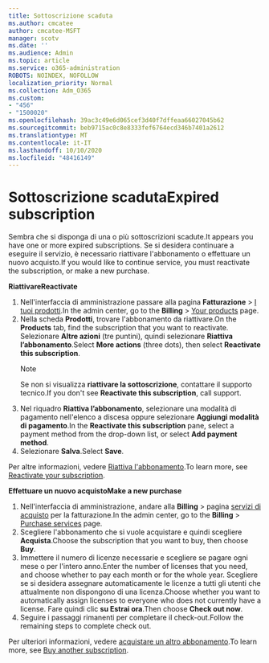 ```yaml
---
title: Sottoscrizione scaduta
ms.author: cmcatee
author: cmcatee-MSFT
manager: scotv
ms.date: ''
ms.audience: Admin
ms.topic: article
ms.service: o365-administration
ROBOTS: NOINDEX, NOFOLLOW
localization_priority: Normal
ms.collection: Adm_O365
ms.custom:
- "456"
- "1500020"
ms.openlocfilehash: 39ac3c49e6d065cef3d40f7dffeaa66027045b62
ms.sourcegitcommit: beb9715ac0c8e8333fef6764ecd346b7401a2612
ms.translationtype: MT
ms.contentlocale: it-IT
ms.lasthandoff: 10/10/2020
ms.locfileid: "48416149"
---
```

# <a name="expired-subscription"></a><span data-ttu-id="c958a-102">Sottoscrizione scaduta</span><span class="sxs-lookup"><span data-stu-id="c958a-102">Expired subscription</span></span>

<span data-ttu-id="c958a-103">Sembra che si disponga di una o più sottoscrizioni scadute.</span><span class="sxs-lookup"><span data-stu-id="c958a-103">It appears you have one or more expired subscriptions.</span></span> <span data-ttu-id="c958a-104">Se si desidera continuare a eseguire il servizio, è necessario riattivare l'abbonamento o effettuare un nuovo acquisto.</span><span class="sxs-lookup"><span data-stu-id="c958a-104">If you would like to continue service, you must reactivate the subscription, or make a new purchase.</span></span>
  
<span data-ttu-id="c958a-105">**Riattivare**</span><span class="sxs-lookup"><span data-stu-id="c958a-105">**Reactivate**</span></span>
  
1. <span data-ttu-id="c958a-106">Nell'interfaccia di amministrazione passare alla pagina **Fatturazione** \> [I tuoi prodotti](https://go.microsoft.com/fwlink/p/?linkid=842054).</span><span class="sxs-lookup"><span data-stu-id="c958a-106">In the admin center, go to the **Billing** \> [Your products](https://go.microsoft.com/fwlink/p/?linkid=842054) page.</span></span>
2. <span data-ttu-id="c958a-107">Nella scheda **Prodotti**, trovare l'abbonamento da riattivare.</span><span class="sxs-lookup"><span data-stu-id="c958a-107">On the **Products** tab, find the subscription that you want to reactivate.</span></span> <span data-ttu-id="c958a-108">Selezionare **Altre azioni** (tre puntini), quindi selezionare **Riattiva l’abbonamento**.</span><span class="sxs-lookup"><span data-stu-id="c958a-108">Select **More actions** (three dots), then select **Reactivate this subscription**.</span></span>
    > [!NOTE]
    > <span data-ttu-id="c958a-109">Se non si visualizza **riattivare la sottoscrizione**, contattare il supporto tecnico.</span><span class="sxs-lookup"><span data-stu-id="c958a-109">If you don't see **Reactivate this subscription**, call support.</span></span>
3. <span data-ttu-id="c958a-110">Nel riquadro **Riattiva l’abbonamento**, selezionare una modalità di pagamento nell'elenco a discesa oppure selezionare **Aggiungi modalità di pagamento**.</span><span class="sxs-lookup"><span data-stu-id="c958a-110">In the **Reactivate this subscription** pane, select a payment method from the drop-down list, or select **Add payment method**.</span></span>
4. <span data-ttu-id="c958a-111">Selezionare **Salva**.</span><span class="sxs-lookup"><span data-stu-id="c958a-111">Select **Save**.</span></span>

<span data-ttu-id="c958a-112">Per altre informazioni, vedere [Riattiva l'abbonamento](https://docs.microsoft.com/microsoft-365/commerce/subscriptions/reactivate-your-subscription).</span><span class="sxs-lookup"><span data-stu-id="c958a-112">To learn more, see [Reactivate your subscription](https://docs.microsoft.com/microsoft-365/commerce/subscriptions/reactivate-your-subscription).</span></span>

<span data-ttu-id="c958a-113">**Effettuare un nuovo acquisto**</span><span class="sxs-lookup"><span data-stu-id="c958a-113">**Make a new purchase**</span></span>
  
1. <span data-ttu-id="c958a-114">Nell'interfaccia di amministrazione, andare alla **Billing** \> pagina [servizi di acquisto](https://go.microsoft.com/fwlink/p/?linkid=868433) per la fatturazione.</span><span class="sxs-lookup"><span data-stu-id="c958a-114">In the admin center, go to the **Billing** \> [Purchase services](https://go.microsoft.com/fwlink/p/?linkid=868433) page.</span></span>
2. <span data-ttu-id="c958a-115">Scegliere l'abbonamento che si vuole acquistare e quindi scegliere **Acquista**.</span><span class="sxs-lookup"><span data-stu-id="c958a-115">Choose the subscription that you want to buy, then choose **Buy**.</span></span>
3. <span data-ttu-id="c958a-116">Immettere il numero di licenze necessarie e scegliere se pagare ogni mese o per l'intero anno.</span><span class="sxs-lookup"><span data-stu-id="c958a-116">Enter the number of licenses that you need, and choose whether to pay each month or for the whole year.</span></span> <span data-ttu-id="c958a-117">Scegliere se si desidera assegnare automaticamente le licenze a tutti gli utenti che attualmente non dispongono di una licenza.</span><span class="sxs-lookup"><span data-stu-id="c958a-117">Choose whether you want to automatically assign licenses to everyone who does not currently have a license.</span></span> <span data-ttu-id="c958a-118">Fare quindi clic **su Estrai ora**.</span><span class="sxs-lookup"><span data-stu-id="c958a-118">Then choose **Check out now**.</span></span>
4. <span data-ttu-id="c958a-119">Seguire i passaggi rimanenti per completare il check-out.</span><span class="sxs-lookup"><span data-stu-id="c958a-119">Follow the remaining steps to complete check out.</span></span>

<span data-ttu-id="c958a-120">Per ulteriori informazioni, vedere [acquistare un altro abbonamento](https://docs.microsoft.com/microsoft-365/commerce/buy-another-subscription).</span><span class="sxs-lookup"><span data-stu-id="c958a-120">To learn more, see [Buy another subscription](https://docs.microsoft.com/microsoft-365/commerce/buy-another-subscription).</span></span>